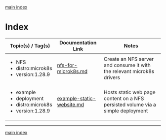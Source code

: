 [main index](../README.md)

# Index

| Topic(s) / Tag(s)                                                                           | Documentation Link                                       |  Notes                                                                          |
|---------------------------------------------------------------------------------------------|----------------------------------------------------------|---------------------------------------------------------------------------------|
| <ul><li>NFS</li><li>distro:microk8s</li><li>version:1.28.9</li></ul>                        | [nfs-for-microk8s.md](./nfs/nfs-for-microk8s.md)         | Create an NFS server and consume it with the relevant microk8s drivers          |
| <ul><li>example</li><li>deployment</li><li>distro:microk8s</li><li>version:1.28.9</li></ul> | [example-static-website.md](./example-static-website.md) | Hosts static web page content on a NFS persisted volume via a simple deployment |


<hr />

[main index](../README.md)

<!--
Template for tag list:

<ul>
  <li></li>
</ul>
-->
